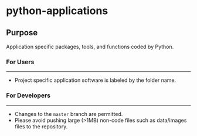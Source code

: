# python-applications

## Purpose
Application specific packages, tools, and functions coded by Python.

### For Users
---------
+ Project specific application software is labeled by the folder name.

### For Developers
--------------
+ Changes to the `master` branch are permitted.  
+ Please avoid pushing large (>1MB) non-code files such as data/images files to the repository.
